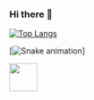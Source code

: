 ### Hi there 👋


[![Top Langs](https://github-readme-stats.vercel.app/api/top-langs/?username=marc310k&layout=compact)](https://github.com/marc310k/github-readme-stats)

[![Snake animation](https://github.com/marc310k/marc310k/blob/output/github-contribution-grid-snake.svg)]

<img src=" https://upload.wikimedia.org/wikipedia/commons/9/99/Unofficial_JavaScript_logo_2.svg" width="50px">
<!--
**marc310k/marc310k** is a ✨ _special_ ✨ repository because its `README.md` (this file) appears on your GitHub profile.

Here are some ideas to get you started:

- 🔭 I’m currently working on ...
- 🌱 I’m currently learning ...
- 👯 I’m looking to collaborate on ...
- 🤔 I’m looking for help with ...
- 💬 Ask me about ...
- 📫 How to reach me: ...
- 😄 Pronouns: ...
- ⚡ Fun fact: ...
-->
